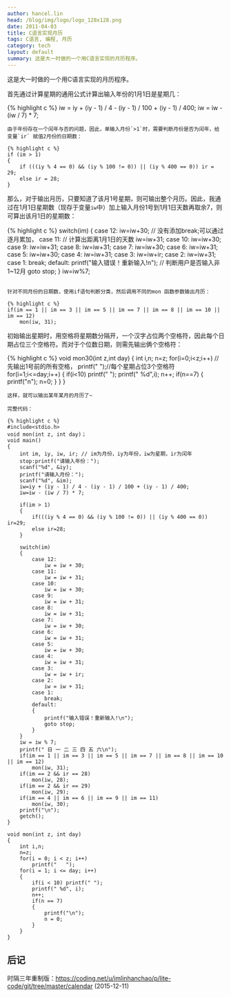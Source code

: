 ```yaml
---
author: hancel.lin
head: /blog/img/logo/logo_128x128.png
date: 2011-04-03
title: C语言实现月历
tags: C语言, 编程, 月历
category: tech
layout: default
summary: 这是大一时做的一个用C语言实现的月历程序。
---
```


这是大一时做的一个用C语言实现的月历程序。

首先通过计算星期的通用公式计算出输入年份的1月1日是星期几：

{% highlight c %}
iw = iy + (iy - 1) / 4 - (iy - 1) / 100 + (iy - 1) / 400;
iw = iw - (iw / 7) * 7;
```
由于年份存在一个闰年与否的问题，因此，单输入月份`>1`时，需要判断月份是否为闰年，给变量`ir` 赋值2月份的日期数：

{% highlight c %}
if (im > 1)
{
	if (((iy % 4 == 0) && (iy % 100 != 0)) || (iy % 400 == 0)) ir = 29;
	else ir = 28;
}
```

那么，对于输出月历，只要知道了该月1号星期，则可输出整个月历。因此，我通过在1月1日星期数（现存于变量`iw`中）加上输入月份1号到1月1日天数再取余7，则可算出该月1日的星期数：

{% highlight c %}
switch(im)
{
	case 12:
		iw=iw+30;     // 没有添加break;可以通过逐月累加，
	case 11:        // 计算出距离1月1日的天数
		iw=iw+31;
	case 10:
		iw=iw+30;
	case 9:
		iw=iw+31;
	case 8:
		iw=iw+31;
	case 7:
		iw=iw+30;
	case 6:
		iw=iw+31;
	case 5:
		iw=iw+30;
	case 4:
		iw=iw+31;
	case 3:
		iw=iw+ir;
	case 2:
		iw=iw+31;
	case 1:
		break;
	default:
		printf("输入错误！重新输入!n"); // 判断用户是否输入非1~12月
		goto stop;
}
iw=iw%7;
```

针对不同月份的日期数，使用if语句判断分类，然后调用不同的mon 函数参数输出月历：

{% highlight c %}
if(im == 1 || im == 3 || im == 5 || im == 7 || im == 8 || im == 10 || im == 12)
	mon(iw, 31);
```
初始输出星期时，用空格将星期数分隔开，一个汉字占位两个空格符，因此每个日期占位三个空格符。而对于个位数日期，则需先输出俩个空格符：

{% highlight c %}
void mon30(int z,int day)
{
	int i,n;
	n=z;
	for(i=0;i<z;i++)         //先输出1号前的所有空格，
		printf("   ");//每个星期占位3个空格符
	for(i=1;i<=day;i++)
	{
		if(i<10)
			printf(" ");
		printf(" %d",i);
		n++;
		if(n==7)
		{
			printf("n");
			n=0;
		}
	}
}
```
这样，就可以输出某年某月的月历了~

完整代码：

{% highlight c %}
#include<stdio.h>
void mon(int z, int day)；
void main()
{
	int im, iy, iw, ir; // im为月份，iy为年份，iw为星期，ir为闰年
	stop:printf("请输入年份：");
	scanf("%d", &iy);
	printf("请输入月份：");
	scanf("%d", &im);
	iw=iy + (iy - 1) / 4 - (iy - 1) / 100 + (iy - 1) / 400;
	iw=iw - (iw / 7) * 7;

	if(im > 1)
	{
		if(((iy % 4 == 0) && (iy % 100 != 0)) || (iy % 400 == 0)) ir=29;
		else ir=28;
	}

	switch(im)
	{
		case 12:
			iw = iw + 30;
		case 11:
			iw = iw + 31;
		case 10:
			iw = iw + 30;
		case 9:
			iw = iw + 31;
		case 8:
			iw = iw + 31;
		case 7:
			iw = iw + 30;
		case 6:
			iw = iw + 31;
		case 5:
			iw = iw + 30;
		case 4:
			iw = iw + 31;
		case 3:
			iw = iw + ir;
		case 2:
			iw = iw + 31;
		case 1:
			break;
		default:
		{
			printf("输入错误！重新输入!\n");
			goto stop;
		}
	}
	iw = iw % 7;
	printf(" 日 一 二 三 四 五 六\n");
	if(im == 1 || im == 3 || im == 5 || im == 7 || im == 8 || im == 10 || im == 12)
		mon(iw, 31);
	if(im == 2 && ir == 28)
		mon(iw, 28);
	if(im == 2 && ir == 29)
		mon(iw, 29);
	if(im == 4 || im == 6 || im == 9 || im == 11)
		mon(iw, 30);
	printf("\n");
	getch();
}

void mon(int z, int day)
{
	int i,n;
	n=z;
	for(i = 0; i < z; i++)
		printf("   ");
	for(i = 1; i <= day; i++)
	{
		if(i < 10) printf(" ");
		printf(" %d", i);
		n++;
		if(n == 7)
		{
			printf("\n");
			n = 0;
		}
	}
}
```

后记
---
时隔三年重制版：https://coding.net/u/imlinhanchao/p/lite-code/git/tree/master/calendar (2015-12-11)
